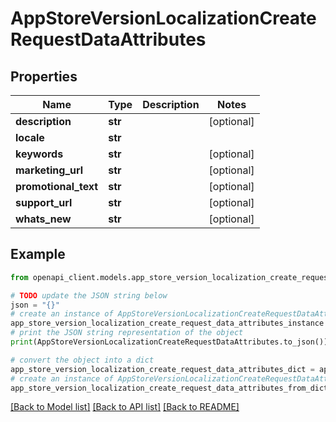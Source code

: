 # AppStoreVersionLocalizationCreateRequestDataAttributes


## Properties

Name | Type | Description | Notes
------------ | ------------- | ------------- | -------------
**description** | **str** |  | [optional] 
**locale** | **str** |  | 
**keywords** | **str** |  | [optional] 
**marketing_url** | **str** |  | [optional] 
**promotional_text** | **str** |  | [optional] 
**support_url** | **str** |  | [optional] 
**whats_new** | **str** |  | [optional] 

## Example

```python
from openapi_client.models.app_store_version_localization_create_request_data_attributes import AppStoreVersionLocalizationCreateRequestDataAttributes

# TODO update the JSON string below
json = "{}"
# create an instance of AppStoreVersionLocalizationCreateRequestDataAttributes from a JSON string
app_store_version_localization_create_request_data_attributes_instance = AppStoreVersionLocalizationCreateRequestDataAttributes.from_json(json)
# print the JSON string representation of the object
print(AppStoreVersionLocalizationCreateRequestDataAttributes.to_json())

# convert the object into a dict
app_store_version_localization_create_request_data_attributes_dict = app_store_version_localization_create_request_data_attributes_instance.to_dict()
# create an instance of AppStoreVersionLocalizationCreateRequestDataAttributes from a dict
app_store_version_localization_create_request_data_attributes_from_dict = AppStoreVersionLocalizationCreateRequestDataAttributes.from_dict(app_store_version_localization_create_request_data_attributes_dict)
```
[[Back to Model list]](../README.md#documentation-for-models) [[Back to API list]](../README.md#documentation-for-api-endpoints) [[Back to README]](../README.md)


